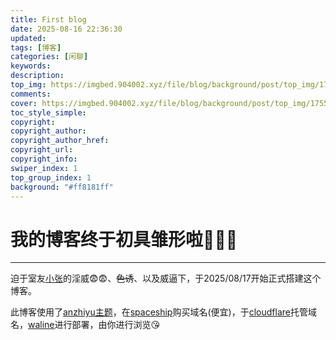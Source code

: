 ```yaml
---
title: First blog
date: 2025-08-16 22:36:30
updated:
tags: [博客]
categories: [闲聊]
keywords: 
description:
top_img: https://imgbed.904002.xyz/file/blog/background/post/top_img/1755703950223_烟花.jpg
comments:
cover: https://imgbed.904002.xyz/file/blog/background/post/top_img/1755703950223_烟花.jpg
toc_style_simple:
copyright:
copyright_author:
copyright_author_href:
copyright_url:
copyright_info:
swiper_index: 1
top_group_index: 1
background: "#ff8181ff"
---
```

# 我的博客终于初具雏形啦🎇🎇🎇

------

迫于室友[小张](https://hub.xiaozhangya.xin/about/)的淫威😨😨、~~色诱~~、以及威逼下，于2025/08/17开始正式搭建这个博客。

此博客使用了[anzhiyu主题](https://docs.anheyu.com/)，在[spaceship](https://www.spaceship.com/zh/domains/)购买域名(便宜)，于[cloudflare](https://dash.cloudflare.com/)托管域名，[waline](https://vercel.com/)进行部署，由你进行浏览😘